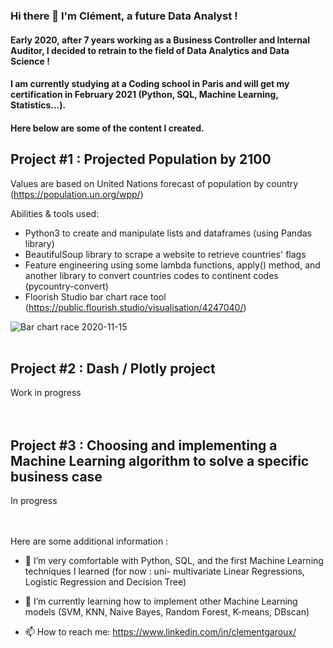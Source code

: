 ### Hi there 👋 I'm Clément, a future Data Analyst !
#### Early 2020, after 7 years working as a Business Controller and Internal Auditor, I decided to retrain to the field of Data Analytics and Data Science !
#### I am currently studying at a Coding school in Paris and will get my certification in February 2021 (Python, SQL, Machine Learning, Statistics...).  

#### Here below are some of the content I created.  
   


## Project #1 : Projected Population by 2100
Values are based on United Nations forecast of population by country (https://population.un.org/wpp/)

Abilities & tools used:
- Python3 to create and manipulate lists and dataframes (using Pandas library)
- BeautifulSoup library to scrape a website to retrieve countries' flags
- Feature engineering using some lambda functions, apply() method, and another library to convert countries codes to continent codes (pycountry-convert)
- Floorish Studio bar chart race tool (https://public.flourish.studio/visualisation/4247040/)
 
![Bar chart race 2020-11-15](https://user-images.githubusercontent.com/70572715/99188926-e22de600-275e-11eb-8461-5050a3e1fdf6.gif)  
<br>

## Project #2 : Dash / Plotly project

Work in progress      
<br>
<br>

## Project #3 : Choosing and implementing a Machine Learning algorithm to solve a specific business case

In progress      
<br>
<br>

Here are some additional information :

- 🔭 I’m very comfortable with Python, SQL, and the first Machine Learning techniques I learned (for now : uni- multivariate Linear Regressions, Logistic Regression and Decision Tree)

- 🌱 I’m currently learning how to implement other Machine Learning models (SVM, KNN, Naive Bayes, Random Forest, K-means, DBscan)

- 📫 How to reach me: https://www.linkedin.com/in/clementgaroux/

